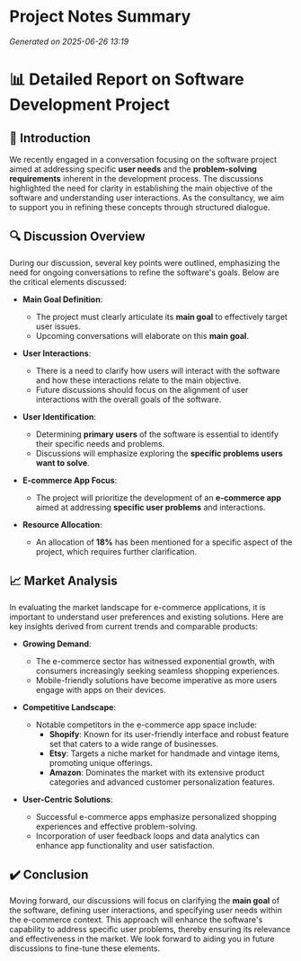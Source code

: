 # Project Notes Summary

*Generated on 2025-06-26 13:19*

# 📊 **Detailed Report on Software Development Project**

## 📝 **Introduction**

We recently engaged in a conversation focusing on the software project aimed at addressing specific **user needs** and the **problem-solving requirements** inherent in the development process. The discussions highlighted the need for clarity in establishing the main objective of the software and understanding user interactions. As the consultancy, we aim to support you in refining these concepts through structured dialogue.

## 🔍 **Discussion Overview**

During our discussion, several key points were outlined, emphasizing the need for ongoing conversations to refine the software's goals. Below are the critical elements discussed:

- **Main Goal Definition**:
  - The project must clearly articulate its **main goal** to effectively target user issues.
  - Upcoming conversations will elaborate on this **main goal**.

- **User Interactions**:
  - There is a need to clarify how users will interact with the software and how these interactions relate to the main objective.
  - Future discussions should focus on the alignment of user interactions with the overall goals of the software.

- **User Identification**:
  - Determining **primary users** of the software is essential to identify their specific needs and problems.
  - Discussions will emphasize exploring the **specific problems users want to solve**.

- **E-commerce App Focus**:
  - The project will prioritize the development of an **e-commerce app** aimed at addressing **specific user problems** and interactions.

- **Resource Allocation**:
  - An allocation of **18%** has been mentioned for a specific aspect of the project, which requires further clarification.

## 📈 **Market Analysis**

In evaluating the market landscape for e-commerce applications, it is important to understand user preferences and existing solutions. Here are key insights derived from current trends and comparable products:

- **Growing Demand**:
  - The e-commerce sector has witnessed exponential growth, with consumers increasingly seeking seamless shopping experiences.
  - Mobile-friendly solutions have become imperative as more users engage with apps on their devices.

- **Competitive Landscape**:
  - Notable competitors in the e-commerce app space include:
    - **Shopify**: Known for its user-friendly interface and robust feature set that caters to a wide range of businesses.
    - **Etsy**: Targets a niche market for handmade and vintage items, promoting unique offerings.
    - **Amazon**: Dominates the market with its extensive product categories and advanced customer personalization features.

- **User-Centric Solutions**:
  - Successful e-commerce apps emphasize personalized shopping experiences and effective problem-solving.
  - Incorporation of user feedback loops and data analytics can enhance app functionality and user satisfaction.

## ✔️ **Conclusion**

Moving forward, our discussions will focus on clarifying the **main goal** of the software, defining user interactions, and specifying user needs within the e-commerce context. This approach will enhance the software's capability to address specific user problems, thereby ensuring its relevance and effectiveness in the market. We look forward to aiding you in future discussions to fine-tune these elements.